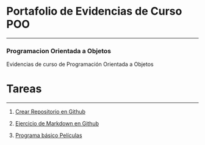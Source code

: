 # Portafolio de Evidencias de Curso POO

---

### Programacion Orientada a Objetos

Evidencias de curso de Programación Orientada a Objetos

# Tareas

---

1. [Crear Repositorio en Github](https://github.com/CarlosGtzOf/TAREAS-POO)

2. [Ejercicio de Markdown en Github](https://github.com/CarlosGtzOf/TAREAS-POO/tree/master/Setup)

3. [Programa básico Películas](https://github.com/CarlosGtzOf/TAREAS-POO/tree/master/Pelicula)
